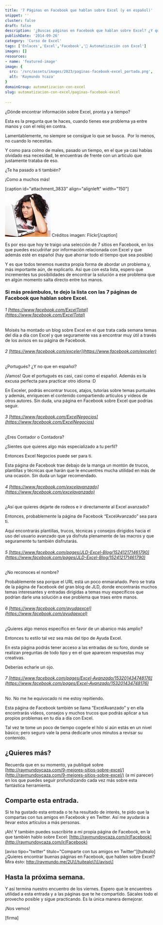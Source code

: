 ```yaml
---
title: '7 Páginas en Facebook que hablan sobre Excel (y en español)'
snippet: ''
cluster: false
draft: false 
description: '¿Buscas páginas en Facebook que hablan sobre Excel? ¿Y que además sea en español? ¡Justo eso es lo que encontrarás aquí.'
publishDate: '2014-09-26'
category: 'Curso de Excel'
tags: ['Enlaces','Excel','Facebook','🤖 Automatización con Excel']
images: []
resources: 
- name: 'featured-image'
image: {
  src: '/src/assets/images/2023/paginas-facebook-excel_portada.png',
  alt: 'Raymundo Ycaza'
}
domainGroup: automatizacion-con-excel
slug: automatizacion-con-excel/paginas-facebook-excel

---
```


¿Dónde encontrar información sobre Excel, pronta y a tiempo?

Esta es la pregunta que te haces, cuando tienes ese problema ya entre manos y con el reloj en contra.

Lamentablemente, no siempre se consigue lo que se busca.  Por lo menos, no cuando lo necesitas.

Y como para colmo de males, pasado un tiempo, en el que ya casi habías olvidado esa necesidad, te encuentras de frente con un artículo que justamente trataba de eso.

¿Te ha pasado a ti también?

¡Como a muchos más!

\[caption id="attachment\_3833" align="alignleft" width="150"\]![¿Cuál es tu problema con Excel?](images/7658225516_00cf277f83_q.jpg) Créditos imagen: Flickr\[/caption\]

Es por eso que hoy te traigo una selección de 7 sitios en Facebook, en los que puedes escudriñar por información relacionada con Excel y que además esté en español (hay que ahorrar todo el tiempo que sea posible)

Y es que todos tenemos nuestra propia forma de abordar un problema y, más importante aún, de explicarlo. Así que con esta lista, espero que incrementes tus posibilidades de encontrar la solución a ese problema que en algún momento salta directo entre tus manos.

### [](#si-mas-preambulos-te-dejo-la-lista-con-las-7-paginas-de-facebook-que-hablan-sobre-excel)Si más preámbulos, te dejo la lista con las 7 páginas de Facebook que hablan sobre Excel.

###### [](#1-httpswwwfacebookcomexceltotal)1 [https://www.facebook.com/ExcelTotal](https://www.facebook.com/ExcelTotal)

Moisés ha montado un blog sobre Excel en el que trata cada semana temas del día a día con Excel y que seguramente vas a encontrar muy útil a través de los avisos en su página de Facebook.

###### [](#2-httpswwwfacebookcomexceler)2 [https://www.facebook.com/exceler](https://www.facebook.com/exceler)

¿Portugués? ¿Y no que en español?

¡Vamos! Que el portugués es casi, casi como el español. Además es la excusa perfecta para practicar otro idioma :D

En Exceler, podrás encontrar trucos, atajos, tutorías sobre temas puntuales y además, enriquecen el contenido compartiendo artículos y vídeos de otros autores. Sin duda, una página en Facebook sobre Excel que podrías seguir.

###### [](#3-httpswwwfacebookcomexcelnegocios)3 [https://www.facebook.com/ExcelNegocios](https://www.facebook.com/ExcelNegocios)

¿Eres Contador o Contadora?

¿Sientes que quieres algo más especializado a tu perfil?

Entonces Excel Negocios puede ser para ti.

Esta página de Facebook trae debajo de la manga un montón de trucos, plantillas y técnicas que harán que le encuentres mucha utilidad en más de una ocasión. Sin duda un lugar recomendado.

###### [](#4-httpswwwfacebookcomexcelavanzado)4 [https://www.facebook.com/excelavanzado](https://www.facebook.com/excelavanzado)

¿Así que quieres dejarte de rodeos e ir directamente al Excel avanzado?

Entonces, probablemente la página de Facebook “ExcelAvanzado” sea para ti.

Aquí encontrarás plantillas, trucos, técnicas y consejos dirigidos hacia el uso del usuario avanzado que ya disfruta plenamente de las macros y que seguramente tu también disfrutarás.

###### [](#5-httpswwwfacebookcompagesjld-excel-blog152412171461790)5 [https://www.facebook.com/pages/JLD-Excel-Blog/152412171461790](https://www.facebook.com/pages/JLD-Excel-Blog/152412171461790)

¿No reconoces el nombre?

Probablemente sea porque el URL está un poco enmarañado. Pero se trata de la página de Facebook del gran blog de JLD, donde encontrarás muchos temas interesantes y entradas dirigidas a temas muy específicos que podrían darle una solución a ese problema que traes entre manos.

###### [](#6-httpswwwfacebookcomayudaexcel)6 [https://www.facebook.com/ayudaexcel](https://www.facebook.com/ayudaexcel)

¿Quieres algo menos específico en favor de un abanico más amplio?

Entonces tu estilo tal vez sea más del tipo de Ayuda Excel.

En esta página podrás tener acceso a las entradas de su foro, donde se realizan preguntas de todo tipo y en el que aparecen respuestas muy creativas.

Deberías echarle un ojo.

###### [](#7-httpswwwfacebookcompagesexcel-avanzado153201434748176)7 [https://www.facebook.com/pages/Excel-Avanzado/153201434748176](https://www.facebook.com/pages/Excel-Avanzado/153201434748176)

No. No me he equivocado ni me estoy repitiendo.

Esta página de Facebook también se llama “ExcelAvanzado” y en ella encontrarás vídeos, consejos y muchos trucos que podrás aplicar a tus propios problemas en tu día a día con Excel.

Tal vez te tome un poco de tiempo cogerle el hilo si aún estás en un nivel básico; pero seguro vale la pena dedicarle unos minutos a revisar su contenido.

## [](#quieres-mas)¿Quieres más?

Recuerda que en su momento, ya publiqué sobre [http://raymundoycaza.com/9-mejores-sitios-sobre-excel/](http://raymundoycaza.com/9-mejores-sitios-sobre-excel/) (a mi parecer) en los que puedes seguir profundizando cada vez más sobre esta fantástica herramienta.

## [](#comparte-esta-entrada)Comparte esta entrada.

Si te ha gustado esta entrada o te ha resultado de interés, te pido que la compartas con tus amigos en Facebook y en Twitter. Así me ayudarás a llevar estos artículos a más personas.

¡Ah! Y también puedes suscribirte a mi propia página de Facebook, en la que también hablo sobre Excel: [http://raymundoycaza.com/ir/Facebook](http://raymundoycaza.com/ir/Facebook)

\[aviso tipo="twitter" titulo="Comparte con tus amigos en Twitter"\]\[tuitealo\]¿Quieres encontrar buenas páginas en Facebook, que hablen sobre Excel? Mira ésto: http://raymundo.me/2U\[/tuitealo\]\[/aviso\]

## [](#hasta-la-proxima-semana)Hasta la próxima semana.

Y así termina nuestro encuentro de los viernes. Espero que le encuentres utilidad a esta entrada y a las páginas que te he compartido. Sácales todo el provecho posible y sigue practicando. Es la única manera demejorar.

¡Nos vemos!

\[firma\]
